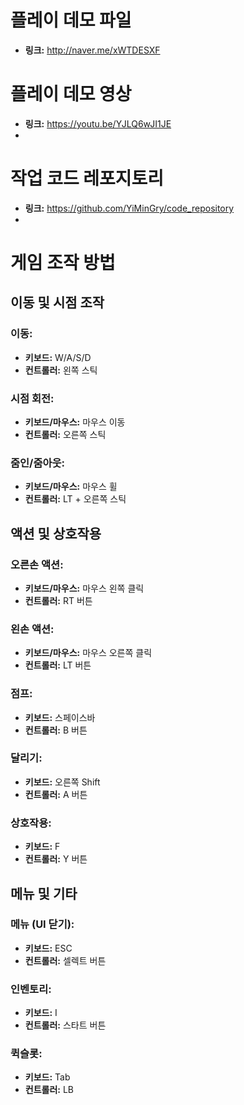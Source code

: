 # 플레이 데모 파일
- **링크:** http://naver.me/xWTDESXF
  
# 플레이 데모 영상
- **링크:** https://youtu.be/YJLQ6wJI1JE
- 
# 작업 코드 레포지토리
- **링크:** https://github.com/YiMinGry/code_repository
- 
# 게임 조작 방법

## 이동 및 시점 조작

### 이동:
- **키보드:** W/A/S/D
- **컨트롤러:** 왼쪽 스틱

### 시점 회전:
- **키보드/마우스:** 마우스 이동
- **컨트롤러:** 오른쪽 스틱

### 줌인/줌아웃:
- **키보드/마우스:** 마우스 휠
- **컨트롤러:** LT + 오른쪽 스틱

## 액션 및 상호작용

### 오른손 액션:
- **키보드/마우스:** 마우스 왼쪽 클릭
- **컨트롤러:** RT 버튼

### 왼손 액션:
- **키보드/마우스:** 마우스 오른쪽 클릭
- **컨트롤러:** LT 버튼

### 점프:
- **키보드:** 스페이스바
- **컨트롤러:** B 버튼

### 달리기:
- **키보드:** 오른쪽 Shift
- **컨트롤러:** A 버튼

### 상호작용:
- **키보드:** F
- **컨트롤러:** Y 버튼

## 메뉴 및 기타

### 메뉴 (UI 닫기):
- **키보드:** ESC
- **컨트롤러:** 셀렉트 버튼

### 인벤토리:
- **키보드:** I
- **컨트롤러:** 스타트 버튼

### 퀵슬롯:
- **키보드:** Tab
- **컨트롤러:** LB
